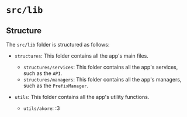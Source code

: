 # `src/lib`

## Structure

The `src/lib` folder is structured as follows:

- `structures`: This folder contains all the app's main files.
  - `structures/services`: This folder contains all the app's services, such as the `API`.
  - `structures/managers`: This folder contains all the app's managers, such as the `PrefixManager`.
  
- `utils`: This folder contains all the app's utility functions.
  - `utils/akore`: :3
